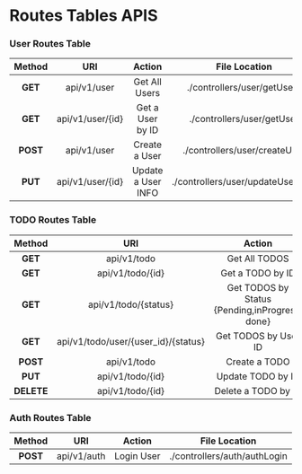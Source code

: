 # Routes Tables APIS
### User Routes Table
| Method    | URI  | Action      | File Location |
|:---------:|:----:|:------------: |:------------: |
| **GET**   | api/v1/user        | Get All Users          | ./controllers/user/getUsers         |
| **GET**   | api/v1/user/{id}   | Get a User by ID       | ./controllers/user/getUser          |
| **POST**  | api/v1/user        | Create a User          | ./controllers/user/createUser       |
| **PUT**   | api/v1/user/{id}   | Update a User INFO     | ./controllers/user/updateUserById   |


### TODO Routes Table
| Method    | URI  | Action      | File Location |
|:---------:|:----:|:------------: |:------------: |
| **GET**   | api/v1/todo                             |   Get All TODOS                                         | ./controllers/todo/getTodos         |
| **GET**   | api/v1/todo/{id}                        |   Get a TODO by ID                                      | ./controllers/todo/getTodo          |
| **GET**   | api/v1/todo/{status}                    |   Get TODOS by Status {Pending,inProgress, done}        | ./controllers/todo/getTodosByStatus |
| **GET**   | api/v1/todo/user/{user_id}/{status}     |   Get TODOS by User ID                                  | ./controllers/user/getTodoByUserId  |
| **POST**  | api/v1/todo           	              |   Create a TODO                                         | ./controllers/user/createTodo       |
| **PUT**   | api/v1/todo/{id}      	              |   Update TODO by ID                                     | ./controllers/user/updateTodoById   |
| **DELETE**| api/v1/todo/{id}      	              |   Delete a TODO by ID                                   | ./controllers/user/deleteTodoById   |


### Auth Routes Table
| Method    | URI  | Action      | File Location |
|:---------:|:----:|:------------: |:------------: |
| **POST**   | api/v1/auth         |   Login User  | ./controllers/auth/authLogin         |
